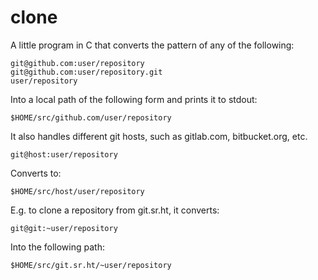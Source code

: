 # clone

A little program in C that converts the pattern of any of the following:

```
git@github.com:user/repository
git@github.com:user/repository.git
user/repository
```

Into a local path of the following form and prints it to stdout:

```
$HOME/src/github.com/user/repository
```

It also handles different git hosts, such as gitlab.com, bitbucket.org, etc.

```
git@host:user/repository
```

Converts to:

```
$HOME/src/host/user/repository
```

E.g. to clone a repository from git.sr.ht, it converts:

```
git@git:~user/repository
```

Into the following path:

```
$HOME/src/git.sr.ht/~user/repository
```
